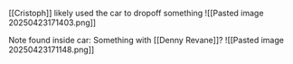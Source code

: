 

[[Cristoph]] likely used the car to dropoff something
![[Pasted image 20250423171403.png]]

Note found inside car:
Something with [[Denny Revane]]?
![[Pasted image 20250423171148.png]]